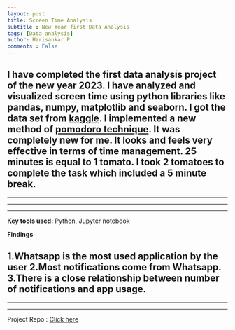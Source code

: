 ```yaml
---
layout: post
title: Screen Time Analysis
subtitle : New Year first Data Analysis
tags: [Data analysis]
author: Harisankar P
comments : False
---
```

I have completed the first data analysis project of the new year 2023. I have analyzed and visualized screen time using python libraries like pandas, numpy, matplotlib and seaborn. I got the data set from [kaggle](https://www.kaggle.com/). I implemented a new method of [pomodoro technique](https://todoist.com/productivity-methods/pomodoro-technique). It was completely new for me. It looks and feels very effective in terms of time management. 25 minutes is equal to 1 tomato. I took 2 tomatoes to complete the task which included a 5 minute break. 
---
------
---
---
**Key tools used:** Python, Jupyter notebook

**Findings**

1.Whatsapp is the most used application by the user
2.Most notifications come from Whatsapp.
3.There is a close relationship between number of notifications and app usage.
----
-----
------

Project Repo : [Click here](https://www.github.com/harisankarp78)
  
